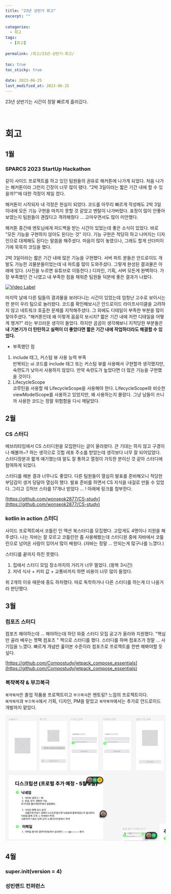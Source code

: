 ```yaml
---
title: "23년 상반기 회고"
excerpt: ""

categories:
  - 회고
tags:
  - [회고]

permalink: /회고/23년-상반기-회고/

toc: true
toc_sticky: true

date: 2023-06-25
last_modified_at: 2023-06-25
---
```


23년 상반기는 시간이 정말 빠르게 흘러갔다.     

<br>

# 회고
## 1월
### SPARCS 2023 StartUp Hackathon   
같이 사이드 프로젝트를 하고 있던 팀원들의 권유로 해커톤에 나가게 되었다. 처음 나가는 해커톤이라 그런지 긴장이 너무 많이 됐다. "2박 3일이라는 짧은 기간 내에 할 수 있을까?"에 대한 걱정이 제일 컸다.   

해커톤이 시작되자 내 걱정은 현실이 되었다. 코드를 아무리 빠르게 작성해도 2박 3일 이내에 모든 기능 구현을 마치지 못할 것 같았고 멘탈이 나가버렸다. 표정이 많이 안좋아보였는지 팀원들이 괜찮다고 격려해줬다 ... 고마우면서도 많이 미안했다.    

해커톤 중간에 멘토님에게 피드백을 받는 시간이 있었는데 좋은 소식이 있었다. 바로 "모든 기능을 구현하지 않아도 된다는 것" 이다. 기능 구현은 적당히 하고 나머지는 디자인으로 대체해도 된다는 말씀을 해주셨다. 마음이 많이 놓였으나, 그래도 할게 산더미이기에 묵묵히 코딩을 했다.   

2박 3일이라는 짧은 기간 내에 많은 기능을 구현했다. 서버 파트 분들은 안드로이드 개발도 가능한 괴물분들이었는데 내 파트를 많이 도와주셨다. 그렇게 완성된 결과물은 아래에 있다. (사진을 누르면 유튜브로 이동한다.) 디자인, 기획, 서버 모든게 완벽하다. 가장 부족했던 건 나였고 내 부족한 점을 채워준 팀원들 덕분에 좋은 결과가 나왔다.  

[![Video Label](http://img.youtube.com/vi/CdgJahrQYZE/0.jpg)](https://youtu.be/CdgJahrQYZE)   

마지막 날에 다른 팀들의 결과물을 보러다니는 시간이 있었는데 엄청난 고수로 보이시는 한 분이 우리 팀으로 놀러왔다. 코드를 확인해보시곤 안드로이드 라이프사이클을 고려하지 않고 네트워크 호출한 문제를 지적해주셨다. 그 외에도 디테일이 부족한 부분을 많이 찾아주셨다. "해커톤인데 왜 이렇게 꼼꼼히 보시지? 짧은 기간 내에 저런 디테일을 어떻게 챙겨?" 라는 부끄러운 생각이 들었다. 하지만 곰곰이 생각해보니 지적당한 부분들은 **내 기본기가 더 탄탄하고 실력이 더 좋았다면 짧은 기간 내에 작업하더라도 해결할 수 있었다.**   

* 부족했던 점   
1. include 태그, 커스텀 뷰 사용 능력 부족   
반복되는 ui 코드를 include 태그 또는 커스텀 뷰를 사용해서 구현할까 생각했지만, 숙련도가 낮아서 사용하지 않았다. 만약 숙련도가 높았다면 더 많은 기능을 구현했을 것이다.   
2. LifecycleScope   
코루틴을 사용할 때 LifecycleScope을 사용해야 한다. LifecycleScope와 비슷한 viewModelScope를 사용하고 있었지만, 왜 사용하는지 몰랐다. 그냥 남들이 쓰니까 사용한 코드는 정말 위험함을 다시 깨달았다.   

## 2월   
### CS 스터디    
에브리타임에서 CS 스터디원을 모집한다는 글이 올라왔다. 큰 기대는 하지 않고 구경이나 해볼까~? 하는 생각으로 깃헙 레포 주소를 받았는데 생각보다 너무 잘 되어있었다. 스터디장분과 짧게 얘기했는데 말도 잘 통하고 열정이 가득한 분이신 것 같아 스터디에 참여하게 되었다.    

스터디를 해본 결과 너무나도 좋았다. 다른 팀원들이 열심히 발표를 준비해오니 적당한 부담감이 생겨 덩달아 열심히 했다. 발표 준비를 하면서 CS 지식을 내걸로 만들 수 있었다. 그리고 깃허브 스타를 17개나 받았다 ... ! 아래에 링크를 첨부한다.  

[https://github.com/wonseok2877/CS-study](https://github.com/wonseok2877/CS-study)

### kotlin in action 스터디   
사이드 프로젝트에서 코틀린 인 액션 북스터디를 모집했다. 고맙게도 4명이나 지원을 해주셨다. 나는 자바는 잘 모르고 코틀린만 좀 사용해봤는데 스터디원 중에 자바에서 코틀린으로 넘어온 사람이 있어서 많이 배웠다. (자바는 정말 ... 안되는게 많구나를 느꼈다.)    

스터디를 끝까지 하진 못했다.
1. 집에서 스터디 모임 장소까지의 거리가 너무 멀었다. (왕복 3시간)
2. 저녁 식사 + 커피 값 + 교통비까지 하면 비용이 너무 많이 들었다.   

위 2개의 이유 때문에 중도 하차했다. 따로 독학하거나 다른 스터디를 하는게 더 나을거라 판단했다.   


## 3월   
### 컴포즈 스터디   
컴포즈 해야하는데 ... 해야하는데 하던 와중 스터디 모집 공고가 올라와 지원했다. "핵심만 골라 배우는 젯팩 컴포즈 " 책으로 스터디를 했다. 스터디를 하며 컴포즈가 정말 ... 사기임을 느꼈다. 빠르게 개념만 훑어본 수준이라 컴포즈로 프로젝트를 한번 해봐야할 듯 싶다.   

[https://github.com/Compostudy/jetpack_compose_essentials](https://github.com/Compostudy/jetpack_compose_essentials)     

### 복쟉복쟉 & 부끄북극
`복쟉복쟉`은 졸업 작품용 프로젝트이고 `부끄북극`은 멘토링? 느낌의 프로젝트이다.   
`복쟉복쟉`과 `부끄북극`에서 기획, 디자인, PM을 맡았고 `복쟉복쟉`에서는 추가로 안드로이드 개발까지 맡았다.   

![](../_posts/images/2023-06-29-16-00-59.png)


## 4월
### super.init(version = 4)
### 성빈랜드 컨퍼런스


















